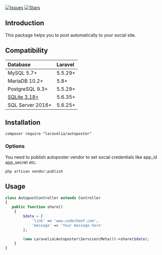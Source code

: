 [![Issues](https://img.shields.io/github/issues/techmahedy/laravel-social-auto-poster.svg?style=flat-square)](https://github.com/techmahedy/laravel-social-auto-poster/issues)
[![Stars](https://img.shields.io/github/stars/techmahedy/laravel-social-auto-poster.svg?style=flat-square)](https://github.com/techmahedy/laravel-social-auto-poster/stargazers)

## Introduction

This package helps you to post automatically to your social site. 

## Compatibility

| Database                                          | Laravel |
|:--------------------------------------------------|:--------|
| MySQL 5.7+                                        | 5.5.29+ |
| MariaDB 10.2+                                     | 5.8+    |
| PostgreSQL 9.3+                                   | 5.5.29+ |
| [SQLite 3.18+](https://www.sqlite.org/json1.html) | 5.6.35+ |
| SQL Server 2016+                                  | 5.6.25+ |

## Installation

    composer require "laravelia/autoposter"

### Options 

You need to publish autoposter vendor to set social credentials like app_id app_secret etc.

    php artisan vendor:publish


## Usage

```php
class AutopostController extends Controller
{
   public function share()
    {   
        $data = [
            'link' => 'www.codecheef.com',
            'message' => 'Your message here'
        ];

        (new Laravelia\Autoposter\Services\Meta())->share($data);
    }
}